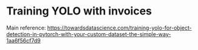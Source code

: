 # Training YOLO with invoices

Main reference:
https://towardsdatascience.com/training-yolo-for-object-detection-in-pytorch-with-your-custom-dataset-the-simple-way-1aa6f56cf7d9
